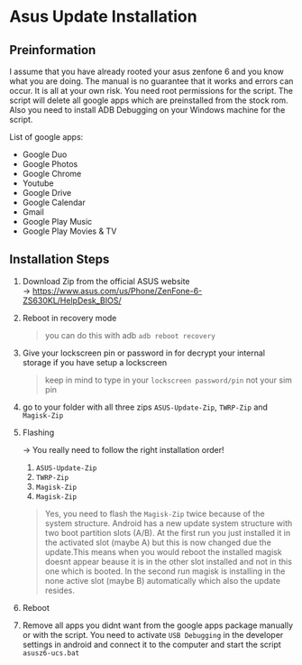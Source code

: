 # Asus Update Installation

## Preinformation

I assume that you have already rooted your asus zenfone 6 and you know what you are doing. The manual is no guarantee that it works and errors can occur. It is all at your own risk. You need root permissions for the script. The script will delete all google apps which are preinstalled from the stock rom. Also you need to install ADB Debugging on your Windows machine for the script.

List of google apps:

* Google Duo
* Google Photos
* Google Chrome
* Youtube
* Google Drive
* Google Calendar
* Gmail
* Google Play Music
* Google Play Movies & TV

## Installation Steps

1. Download Zip from the official ASUS website\
&rightarrow; <https://www.asus.com/us/Phone/ZenFone-6-ZS630KL/HelpDesk_BIOS/>
2. Reboot in recovery mode
   > you can do this with adb `adb reboot recovery`
3. Give your lockscreen pin or password in for decrypt your internal storage if you have setup a lockscreen
   > keep in mind to type in your `lockscreen password/pin` not your sim pin
4. go to your folder with all three zips `ASUS-Update-Zip`, `TWRP-Zip` and `Magisk-Zip`
5. Flashing

   &rightarrow; You really need to follow the right installation order!

   1. `ASUS-Update-Zip`
   2. `TWRP-Zip`
   3. `Magisk-Zip`
   4. `Magisk-Zip`

   > Yes, you need to flash the `Magisk-Zip` twice because of the system structure. Android has a new update system structure with two boot partition slots (A/B). At the first run you just installed it in the activated slot (maybe A) but this is now changed due the update.This means when you would reboot the installed magisk doesnt appear beause it is in the other slot installed and not in this one which is booted. In the second run magisk is installing in the none active slot (maybe B) automatically which also the update resides.
6. Reboot
7. Remove all apps you didnt want from the google apps package manually or with the script. You need to activate `USB Debugging` in the developer settings in android and connect it to the computer and start the script `asusz6-ucs.bat`
